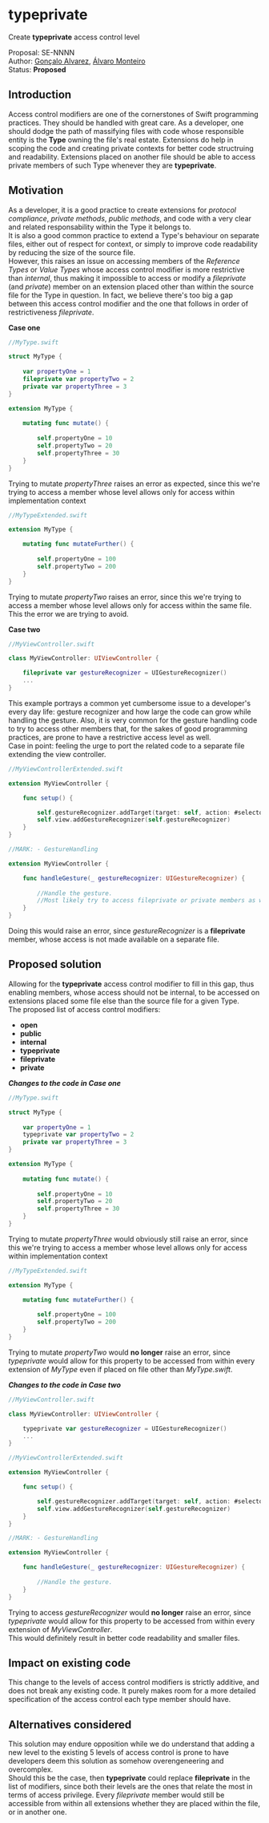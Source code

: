 # typeprivate

Create **typeprivate** access control level

Proposal: SE-NNNN  
Author: [Gonçalo Alvarez](https://github.com/goncaloalvarez), [Álvaro Monteiro](https://github.com/amsmonteiro)  
Status: **Proposed**  

## Introduction
Access control modifiers are one of the cornerstones of Swift programming practices. They should be handled with great care. As a developer, one should dodge the path of massifying files with code whose responsible entity is the **Type** owning the file's real estate. Extensions do help in scoping the code and creating private contexts for better code structruing and readability. Extensions placed on another file should be able to access private members of such Type whenever they are **typeprivate**. 

## Motivation
As a developer, it is a good practice to create extensions for *protocol compliance*, *private methods*, *public methods*, and code with a very clear and related responsability within the Type it belongs to.  
It is also a good common practice to extend a Type's behaviour on separate files, either out of respect for context, or simply to improve code readability by reducing the size of the source file.  
However, this raises an issue on accessing members of the *Reference Types* or *Value Types* whose access control modifier is more restrictive than *internal*, thus making it impossible to access or modify a *fileprivate* (and *private*) member on an extension placed other than within the source file for the Type in question. In fact, we believe there's too big a gap between this access control modifier and the one that follows in order of restrictiveness *fileprivate*.

**Case one**

```Swift 
//MyType.swift

struct MyType {
    
    var propertyOne = 1
    fileprivate var propertyTwo = 2
    private var propertyThree = 3
}

extension MyType {
    
    mutating func mutate() {
        
        self.propertyOne = 10
        self.propertyTwo = 20
        self.propertyThree = 30
    }
}

```
Trying to mutate *propertyThree* raises an error as expected, since this we're trying to access a member whose level allows only for access within implementation context

```Swift
//MyTypeExtended.swift

extension MyType {

    mutating func mutateFurther() {
    
        self.propertyOne = 100
        self.propertyTwo = 200
    }
}
```
Trying to mutate *propertyTwo* raises an error, since this we're trying to access a member whose level allows only for access within the same file. This the error we are trying to avoid.


**Case two**

```Swift
//MyViewController.swift

class MyViewController: UIViewController {

    fileprivate var gestureRecognizer = UIGestureRecognizer()
    ...
}
```

This example portrays a common yet cumbersome issue to a developer's every day life: gesture recognizer and how large the code can grow while handling the gesture. Also, it is very common for the gesture handling code to try to access other members that, for the sakes of good programming practices, are prone to have a restrictive access level as well.  
Case in point: feeling the urge to port the related code to a separate file extending the view controller.

```Swift
//MyViewControllerExtended.swift

extension MyViewController {

    func setup() {

        self.gestureRecognizer.addTarget(target: self, action: #selector(MyViewController.handleGesture(_:)))
        self.view.addGestureRecognizer(self.gestureRecognizer)
    }
}

//MARK: - GestureHandling

extension MyViewController {

    func handleGesture(_ gestureRecognizer: UIGestureRecognizer) {
    
        //Handle the gesture.
        //Most likely try to access fileprivate or private members as well
    }
}
```
Doing this would raise an error, since *gestureRecognizer* is a **fileprivate** member, whose access is not made available on a separate file.

## Proposed solution
Allowing for the **typeprivate** access control modifier to fill in this gap, thus enabling members, whose access should not be internal, to be accessed on extensions placed some file else than the source file for a given Type.  
The proposed list of access control modifiers:  

* **open**
* **public**
* **internal**
* **typeprivate**
* **fileprivate**
* **private**


***Changes to the code in Case one***

```Swift
//MyType.swift

struct MyType {
    
    var propertyOne = 1
    typeprivate var propertyTwo = 2
    private var propertyThree = 3
}

extension MyType {
    
    mutating func mutate() {
        
        self.propertyOne = 10
        self.propertyTwo = 20
        self.propertyThree = 30
    }
}

```
Trying to mutate *propertyThree* would obviously still raise an error, since this we're trying to access a member whose level allows only for access within implementation context

```Swift
//MyTypeExtended.swift

extension MyType {

    mutating func mutateFurther() {
    
        self.propertyOne = 100
        self.propertyTwo = 200
    }
}
```

Trying to mutate *propertyTwo* would **no longer** raise an error, since *typeprivate* would allow for this property to be accessed from within every extension of *MyType* even if placed on file other than *MyType.swift*.

***Changes to the code in Case two***

```Swift
//MyViewController.swift

class MyViewController: UIViewController {

    typeprivate var gestureRecognizer = UIGestureRecognizer()
    ...
}

//MyViewControllerExtended.swift

extension MyViewController {

    func setup() {

        self.gestureRecognizer.addTarget(target: self, action: #selector(MyViewController.handleGesture(_:)))
        self.view.addGestureRecognizer(self.gestureRecognizer)
    }
}

//MARK: - GestureHandling

extension MyViewController {

    func handleGesture(_ gestureRecognizer: UIGestureRecognizer) {
    
        //Handle the gesture.
    }
}
```

Trying to access *gestureRecognizer* would **no longer** raise an error, since *typeprivate* would allow for this property to be accessed from within every extension of *MyViewController*.  
This would definitely result in better code readability and smaller files.

## Impact on existing code
 
This change to the levels of access control modifiers is strictly additive, and does not break any existing code. It purely makes room for a more detailed specification of the access control each type member should have.

## Alternatives considered

This solution may endure opposition while we do understand that adding a new level to the existing 5 levels of access control is prone to have developers deem this solution as somehow overengeneering and overcomplex.  
Should this be the case, then **typeprivate** could replace **fileprivate** in the list of modifiers, since both their levels are the ones that relate the most in terms of access privilege. Every *fileprivate* member would still be accessible from within all extensions whether they are placed within the file, or in another one.
